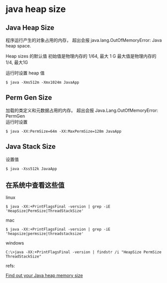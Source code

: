 # java heap size

##  Java Heap Size
程序运行产生的对象占用的内存， 超出会报 java.lang.OutOfMemoryError: Java heap space.

Heap sizes 的默认值
初始值是物理内存的 1/64, 最大 1 G
最大值是物理内存的 1/4, 最大1G

运行时设置 heap 值

	$ java -Xms512m -Xmx1024m JavaApp

##  Perm Gen Size
加载的类定义和元数据占用的内存。 超出会报 Java.Lang.OutOfMemoryError: PermGen  
运行时设置

	$ java -XX:PermSize=64m -XX:MaxPermSize=128m JavaApp

## Java Stack Size

设置值

	$ java -Xss512k JavaApp


## 在系统中查看这些值

linux 

	$ java -XX:+PrintFlagsFinal -version | grep -iE 'HeapSize|PermSize|ThreadStackSize'
mac

	$ java -XX:+PrintFlagsFinal -version | grep -iE 'heapsize|permsize|threadstacksize'
windows

	C:\>java -XX:+PrintFlagsFinal -version | findstr /i "HeapSize PermSize ThreadStackSize"



refs:  

[Find out your Java heap memory size](http://www.mkyong.com/java/find-out-your-java-heap-memory-size/)  
